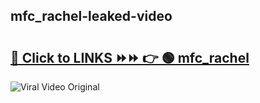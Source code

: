 
 ## mfc_rachel-leaked-video 

# <h2><a href="https://clipsfans.com/mfc_rachel&ref=git">🔗 Click to LINKS ⏩⏩ 👉 🟢 mfc_rachel </a></h2>

<a href="https://clipsfans.com/mfc_rachel&ref=git" rel="nofollow" data-target="animated-image.originalLink"><img src="https://i.ibb.co.com/xMMVF88/686577567.gif" alt="Viral Video Original" style="max-width: 100%; display: inline-block;" data-target="animated-image.originalImage"></a>
